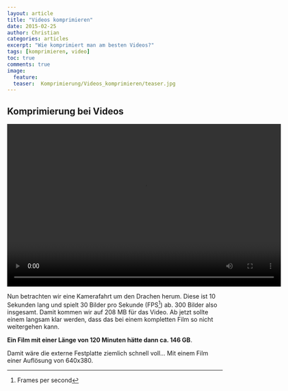 ```yaml
---
layout: article
title: "Videos komprimieren"
date: 2015-02-25
author: Christian
categories: articles
excerpt: "Wie komprimiert man am besten Videos?"
tags: [komprimieren, video]
toc: true
comments: true
image:
  feature: 
  teaser:  Komprimierung/Videos_komprimieren/teaser.jpg
---
```



## Komprimierung bei Videos

<video width="640" height="380" controls style="text-align: center">
	<source src="{{ site.url }}/videos/Komprimierung/Videos_komprimieren/dragon_640x480_compressed_RF18.mp4" type="video/mp4">
	Your browser does not support the video tag or mp4 files.
</video>

Nun betrachten wir eine Kamerafahrt um den Drachen herum. Diese ist 10 Sekunden lang und spielt 30 Bilder pro Sekunde (FPS[^fps]) ab. 300 Bilder also insgesamt. Damit kommen wir auf 208 MB für das Video. Ab jetzt sollte einem langsam klar werden, dass das bei einem kompletten Film so nicht weitergehen kann. 

**Ein Film mit einer Länge von 120 Minuten hätte dann ca. 146 GB**. 

Damit wäre die externe Festplatte ziemlich schnell voll... Mit einem Film einer Auflösung von 640x380.

[^fps]:Frames per second
